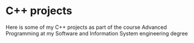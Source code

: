 # C++ projects
Here is some of my C++ projects as part of the course Advanced Programming at my Software and Information System engineering degree 
